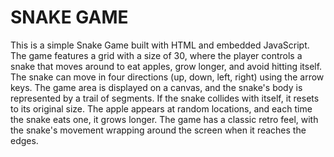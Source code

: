 # SNAKE GAME
This is a simple Snake Game built with HTML and embedded JavaScript.
The game features a grid with a size of 30, where the player controls a snake that moves around to eat apples, grow longer, and avoid hitting itself.
The snake can move in four directions (up, down, left, right) using the arrow keys.
The game area is displayed on a canvas, and the snake's body is represented by a trail of segments. If the snake collides with itself, it resets to its original size.
The apple appears at random locations, and each time the snake eats one, it grows longer.
The game has a classic retro feel, with the snake's movement wrapping around the screen when it reaches the edges.
